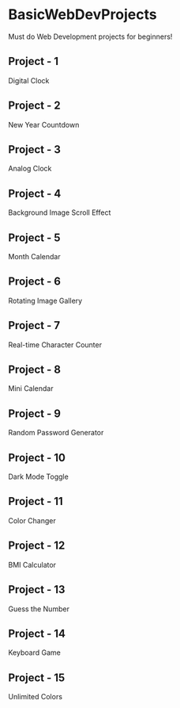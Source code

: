# BasicWebDevProjects
 Must do Web Development projects for beginners!

 ## Project - 1
 Digital Clock

 ## Project - 2
 New Year Countdown

 ## Project - 3
 Analog Clock

 ## Project - 4
 Background Image Scroll Effect

 ## Project - 5
 Month Calendar

 ## Project - 6
 Rotating Image Gallery

 ## Project - 7
 Real-time Character Counter

 ## Project - 8
 Mini Calendar

 ## Project - 9
 Random Password Generator

 ## Project - 10
 Dark Mode Toggle

 ## Project - 11
 Color Changer

 ## Project - 12
 BMI Calculator

 ## Project - 13
 Guess the Number

 ## Project - 14
 Keyboard Game

 ## Project - 15
 Unlimited Colors
